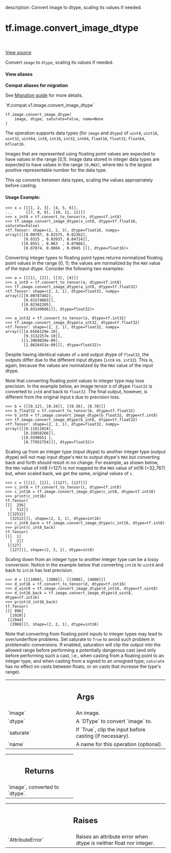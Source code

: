 description: Convert image to dtype, scaling its values if needed.

<div itemscope itemtype="http://developers.google.com/ReferenceObject">
<meta itemprop="name" content="tf.image.convert_image_dtype" />
<meta itemprop="path" content="Stable" />
</div>

# tf.image.convert_image_dtype

<!-- Insert buttons and diff -->

<table class="tfo-notebook-buttons tfo-api nocontent" align="left">

</table>

<a target="_blank" class="external" href="/code/stable/tensorflow/python/ops/image_ops_impl.py">View source</a>



Convert `image` to `dtype`, scaling its values if needed.


<section class="expandable">
  <h4 class="showalways">View aliases</h4>
  <p>
<b>Compat aliases for migration</b>
<p>See
<a href="https://www.tensorflow.org/guide/migrate">Migration guide</a> for
more details.</p>
<p>`tf.compat.v1.image.convert_image_dtype`</p>
</p>
</section>

<pre class="devsite-click-to-copy prettyprint lang-py tfo-signature-link">
<code>tf.image.convert_image_dtype(
    image, dtype, saturate=False, name=None
)
</code></pre>



<!-- Placeholder for "Used in" -->

The operation supports data types (for `image` and `dtype`) of
`uint8`, `uint16`, `uint32`, `uint64`, `int8`, `int16`, `int32`, `int64`,
`float16`, `float32`, `float64`, `bfloat16`.

Images that are represented using floating point values are expected to have
values in the range [0,1). Image data stored in integer data types are
expected to have values in the range `[0,MAX]`, where `MAX` is the largest
positive representable number for the data type.

This op converts between data types, scaling the values appropriately before
casting.

#### Usage Example:



```
>>> x = [[[1, 2, 3], [4, 5, 6]],
...      [[7, 8, 9], [10, 11, 12]]]
>>> x_int8 = tf.convert_to_tensor(x, dtype=tf.int8)
>>> tf.image.convert_image_dtype(x_int8, dtype=tf.float16, saturate=False)
<tf.Tensor: shape=(2, 2, 3), dtype=float16, numpy=
array([[[0.00787, 0.01575, 0.02362],
        [0.0315 , 0.03937, 0.04724]],
       [[0.0551 , 0.063  , 0.07086],
        [0.07874, 0.0866 , 0.0945 ]]], dtype=float16)>
```

Converting integer types to floating point types returns normalized floating
point values in the range [0, 1); the values are normalized by the `MAX` value
of the input dtype. Consider the following two examples:

```
>>> a = [[[1], [2]], [[3], [4]]]
>>> a_int8 = tf.convert_to_tensor(a, dtype=tf.int8)
>>> tf.image.convert_image_dtype(a_int8, dtype=tf.float32)
<tf.Tensor: shape=(2, 2, 1), dtype=float32, numpy=
array([[[0.00787402],
        [0.01574803]],
       [[0.02362205],
        [0.03149606]]], dtype=float32)>
```

```
>>> a_int32 = tf.convert_to_tensor(a, dtype=tf.int32)
>>> tf.image.convert_image_dtype(a_int32, dtype=tf.float32)
<tf.Tensor: shape=(2, 2, 1), dtype=float32, numpy=
array([[[4.6566129e-10],
        [9.3132257e-10]],
       [[1.3969839e-09],
        [1.8626451e-09]]], dtype=float32)>
```

Despite having identical values of `a` and output dtype of `float32`, the
outputs differ due to the different input dtypes (`int8` vs. `int32`). This
is, again, because the values are normalized by the `MAX` value of the input
dtype.

Note that converting floating point values to integer type may lose precision.
In the example below, an image tensor `b` of dtype `float32` is converted to
`int8` and back to `float32`. The final output, however, is different from
the original input `b` due to precision loss.

```
>>> b = [[[0.12], [0.34]], [[0.56], [0.78]]]
>>> b_float32 = tf.convert_to_tensor(b, dtype=tf.float32)
>>> b_int8 = tf.image.convert_image_dtype(b_float32, dtype=tf.int8)
>>> tf.image.convert_image_dtype(b_int8, dtype=tf.float32)
<tf.Tensor: shape=(2, 2, 1), dtype=float32, numpy=
array([[[0.11811024],
        [0.33858266]],
       [[0.5590551 ],
        [0.77952754]]], dtype=float32)>
```

Scaling up from an integer type (input dtype) to another integer type (output
dtype) will not map input dtype's `MAX` to output dtype's `MAX` but converting
back and forth should result in no change. For example, as shown below, the
`MAX` value of int8 (=127) is not mapped to the `MAX` value of int16 (=32,767)
but, when scaled back, we get the same, original values of `c`.

```
>>> c = [[[1], [2]], [[127], [127]]]
>>> c_int8 = tf.convert_to_tensor(c, dtype=tf.int8)
>>> c_int16 = tf.image.convert_image_dtype(c_int8, dtype=tf.int16)
>>> print(c_int16)
tf.Tensor(
[[[  256]
  [  512]]
 [[32512]
  [32512]]], shape=(2, 2, 1), dtype=int16)
>>> c_int8_back = tf.image.convert_image_dtype(c_int16, dtype=tf.int8)
>>> print(c_int8_back)
tf.Tensor(
[[[  1]
  [  2]]
 [[127]
  [127]]], shape=(2, 2, 1), dtype=int8)
```

Scaling down from an integer type to another integer type can be a lossy
conversion. Notice in the example below that converting `int16` to `uint8` and
back to `int16` has lost precision.

```
>>> d = [[[1000], [2000]], [[3000], [4000]]]
>>> d_int16 = tf.convert_to_tensor(d, dtype=tf.int16)
>>> d_uint8 = tf.image.convert_image_dtype(d_int16, dtype=tf.uint8)
>>> d_int16_back = tf.image.convert_image_dtype(d_uint8, dtype=tf.int16)
>>> print(d_int16_back)
tf.Tensor(
[[[ 896]
  [1920]]
 [[2944]
  [3968]]], shape=(2, 2, 1), dtype=int16)
```

Note that converting from floating point inputs to integer types may lead to
over/underflow problems. Set saturate to `True` to avoid such problem in
problematic conversions. If enabled, saturation will clip the output into the
allowed range before performing a potentially dangerous cast (and only before
performing such a cast, i.e., when casting from a floating point to an integer
type, and when casting from a signed to an unsigned type; `saturate` has no
effect on casts between floats, or on casts that increase the type's range).

<!-- Tabular view -->
 <table class="responsive fixed orange">
<colgroup><col width="214px"><col></colgroup>
<tr><th colspan="2"><h2 class="add-link">Args</h2></th></tr>

<tr>
<td>
`image`<a id="image"></a>
</td>
<td>
An image.
</td>
</tr><tr>
<td>
`dtype`<a id="dtype"></a>
</td>
<td>
A `DType` to convert `image` to.
</td>
</tr><tr>
<td>
`saturate`<a id="saturate"></a>
</td>
<td>
If `True`, clip the input before casting (if necessary).
</td>
</tr><tr>
<td>
`name`<a id="name"></a>
</td>
<td>
A name for this operation (optional).
</td>
</tr>
</table>



<!-- Tabular view -->
 <table class="responsive fixed orange">
<colgroup><col width="214px"><col></colgroup>
<tr><th colspan="2"><h2 class="add-link">Returns</h2></th></tr>
<tr class="alt">
<td colspan="2">
`image`, converted to `dtype`.
</td>
</tr>

</table>



<!-- Tabular view -->
 <table class="responsive fixed orange">
<colgroup><col width="214px"><col></colgroup>
<tr><th colspan="2"><h2 class="add-link">Raises</h2></th></tr>

<tr>
<td>
`AttributeError`<a id="AttributeError"></a>
</td>
<td>
Raises an attribute error when dtype is neither
float nor integer.
</td>
</tr>
</table>

